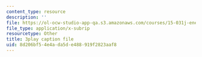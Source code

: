 ```yaml
---
content_type: resource
description: ''
file: https://ol-ocw-studio-app-qa.s3.amazonaws.com/courses/15-031j-energy-decisions-markets-and-policies-spring-2012/8d206bf54e4ada5de488919f2823aaf8_ruRaCsL9tpQ.srt
file_type: application/x-subrip
resourcetype: Other
title: 3play caption file
uid: 8d206bf5-4e4a-da5d-e488-919f2823aaf8
---
```

